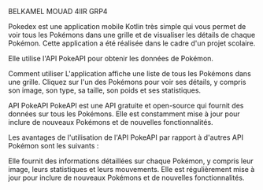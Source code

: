BELKAMEL MOUAD 4IIR GRP4 

Pokedex est une application mobile Kotlin très simple qui vous permet de voir tous les Pokémons dans une grille et de visualiser les détails de chaque Pokémon. Cette application a été réalisée dans le cadre d'un projet scolaire.

Elle utilise l'API PokeAPI pour obtenir les données de Pokémon.

Comment utiliser
L'application affiche une liste de tous les Pokémons dans une grille. Cliquez sur l'un des Pokémons pour voir ses détails, y compris son image, son type, sa taille, son poids et ses statistiques.

API PokeAPI
PokeAPI est une API gratuite et open-source qui fournit des données sur tous les Pokémons. Elle est constamment mise à jour pour inclure de nouveaux Pokémons et de nouvelles fonctionnalités.

Les avantages de l'utilisation de l'API PokeAPI par rapport à d'autres API Pokémon sont les suivants :

Elle fournit des informations détaillées sur chaque Pokémon, y compris leur image, leurs statistiques et leurs mouvements.
Elle est régulièrement mise à jour pour inclure de nouveaux Pokémons et de nouvelles fonctionnalités.